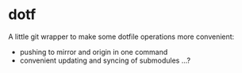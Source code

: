# dotf

A little git wrapper to make some dotfile operations more convenient:

- pushing to mirror and origin in one command
- convenient updating and syncing of submodules
...?


